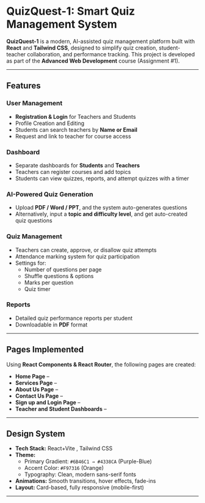 # QuizQuest-1: Smart Quiz Management System

**QuizQuest-1** is a modern, AI-assisted quiz management platform built with **React** and **Tailwind CSS**, designed to simplify quiz creation, student-teacher collaboration, and performance tracking. This project is developed as part of the **Advanced Web Development** course (Assignment #1).

---

##  Features

###  User Management
- **Registration & Login** for Teachers and Students
- Profile Creation and Editing
- Students can search teachers by **Name or Email**
- Request and link to teacher for course access

###  Dashboard
- Separate dashboards for **Students** and **Teachers**
- Teachers can register courses and add topics
- Students can view quizzes, reports, and attempt quizzes with a timer

###  AI-Powered Quiz Generation
- Upload **PDF / Word / PPT**, and the system auto-generates questions
- Alternatively, input a **topic and difficulty level**, and get auto-created quiz questions

###  Quiz Management
- Teachers can create, approve, or disallow quiz attempts
- Attendance marking system for quiz participation
- Settings for:
  - Number of questions per page
  - Shuffle questions & options
  - Marks per question
  - Quiz timer

###  Reports
- Detailed quiz performance reports per student
- Downloadable in **PDF** format

---

##  Pages Implemented

Using **React Components & React Router**, the following pages are created:

- **Home Page** – 
- **Services Page** – 
- **About Us Page** – 
- **Contact Us Page** –
- **Sign up and Login Page** –
- **Teacher and Student Dashboards** –

---

##  Design System

- **Tech Stack:** React+Vite , Tailwind CSS
- **Theme:**
  - Primary Gradient: `#6B46C1 → #4338CA` (Purple-Blue)
  - Accent Color: `#F97316` (Orange)
  - Typography: Clean, modern sans-serif fonts
- **Animations:** Smooth transitions, hover effects, fade-ins
- **Layout:** Card-based, fully responsive (mobile-first)

---


